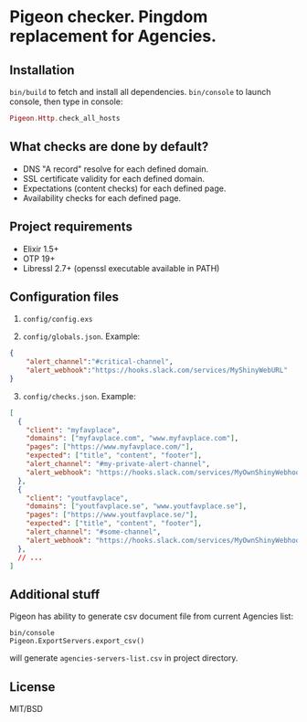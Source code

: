 # Pigeon checker. Pingdom replacement for Agencies.


## Installation

`bin/build` to fetch and install all dependencies.
`bin/console` to launch console, then type in console:

```elixir
Pigeon.Http.check_all_hosts
```

## What checks are done by default?

* DNS "A record" resolve for each defined domain.
* SSL certificate validity for each defined domain.
* Expectations (content checks) for each defined page.
* Availability checks for each defined page.


## Project requirements

* Elixir 1.5+
* OTP 19+
* Libressl 2.7+ (openssl executable available in PATH)


## Configuration files

1. `config/config.exs`

2. `config/globals.json`. Example:

```json
{
    "alert_channel":"#critical-channel",
    "alert_webhook":"https://hooks.slack.com/services/MyShinyWebURL"
}
```

3. `config/checks.json`. Example:

```json
[
  {
    "client": "myfavplace",
    "domains": ["myfavplace.com", "www.myfavplace.com"],
    "pages": ["https://www.myfavplace.com/"],
    "expected": ["title", "content", "footer"],
    "alert_channel": "#my-private-alert-channel",
    "alert_webhook": "https://hooks.slack.com/services/MyOwnShinyWebhookURL"
  },
  {
    "client": "youtfavplace",
    "domains": ["youtfavplace.se", "www.youtfavplace.se"],
    "pages": ["https://www.youtfavplace.se/"],
    "expected": ["title", "content", "footer"],
    "alert_channel": "#some-channel",
    "alert_webhook": "https://hooks.slack.com/services/MyOwnShinyWebhookURL"
  },
  // ...
]
```


## Additional stuff

Pigeon has ability to generate csv document file from current Agencies list:

```
bin/console
Pigeon.ExportServers.export_csv()
```

will generate `agencies-servers-list.csv` in project directory.


## License

MIT/BSD

